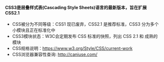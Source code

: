 #### CSS3是层叠样式表(Cascading Style Sheets)语言的最新版本，旨在扩展CSS2.1
- CSS被分为不同等级：CSS1 现已废弃，CSS2.1 是推荐标准，CSS3 分为多个小模块且正在标准化中
- CSS3模块状态：W3C会定期发布 CSS 标准的快照，列出 CSS 2.1 和 成熟的模块
- CSS规格说明：https://www.w3.org/Style/CSS/current-work
- CSS浏览器兼容性查询: http://caniuse.com/

